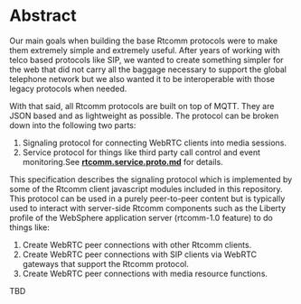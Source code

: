 # Abstract
Our main goals when building the base Rtcomm protocols were to make them extremely simple and extremely useful. After years of working with telco based protocols like SIP, we wanted to create something simpler for the web that did not carry all the baggage necessary to support the global telephone network but we also wanted it to be interoperable with those legacy protocols when needed.

With that said, all Rtcomm protocols are built on top of MQTT. They are JSON based and as lightweight as possible. The protocol can be broken down into the following two parts:

1. Signaling protocol for connecting WebRTC clients into media sessions.
2. Service protocol for things like third party call control and event monitoring.See [**rtcomm.service.proto.md**](https://github.com/WASdev/lib.rtcomm.node/blob/master/rtcomm.service.proto.spec.md) for details.

This specification describes the signaling protocol which is implemented by some of the Rtcomm client javascript modules included in this repository. This protocol can be used in a purely peer-to-peer content but is typically used to interact with server-side Rtcomm components such as the Liberty profile of the WebSphere application server (rtcomm-1.0 feature) to do things like:

1. Create WebRTC peer connections with other Rtcomm clients.
2. Create WebRTC peer connections with SIP clients via WebRTC gateways that support the Rtcomm protocol.
3. Create WebRTC peer connections with media resource functions.

TBD

